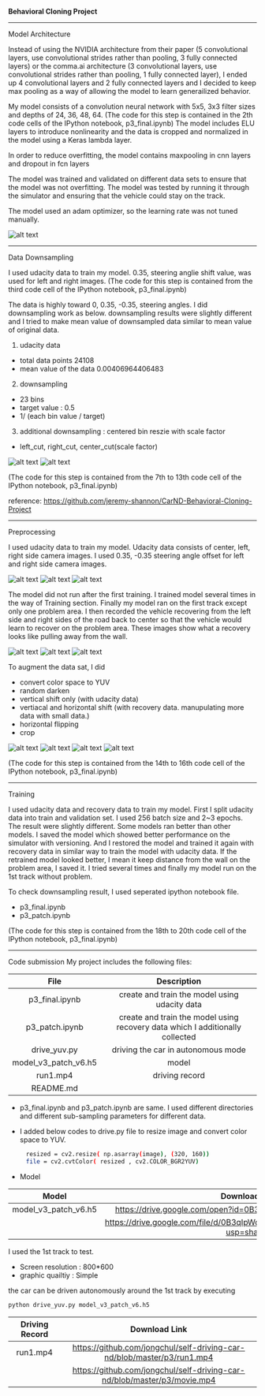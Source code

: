 **Behavioral Cloning Project**

[//]: # (Image References)

[image1]: ./examples/model.png "Model Visualization"
[image2]: ./examples/placeholder.png "Grayscaling"
[image3]: ./examples/recovery1.jpg "Recovery Image"
[image4]: ./examples/recovery2.jpg "Recovery Image"
[image5]: ./examples/recovery3.jpg "Recovery Image"

[image6]: ./examples/udacity1.jpg "Recovery Image"
[image7]: ./examples/udacity2.jpg "Recovery Image"
[image8]: ./examples/udacity3.jpg "Recovery Image"

[image9]: ./examples/raw.jpg "Recovery Image"
[image10]: ./examples/yuv.jpg "Recovery Image"
[image11]: ./examples/flip.jpg "Recovery Image"
[image12]: ./examples/final.jpg "Recovery Image"


[image13]: ./examples/subsample1.png "Recovery Image"
[image14]: ./examples/subsample2.png "Recovery Image"





---

Model Architecture

Instead of using the NVIDIA architecture from their paper (5 convolutional layers, use convolutional strides rather than pooling, 3 fully connected layers) or the comma.ai architecture (3 convolutional layers, use convolutional strides rather than pooling, 1 fully connected layer), I ended up 4 convolutional layers and 2 fully connected layers and I decided to keep max pooling as a way of allowing the model to learn generailized behavior.


My model consists of a convolution neural network with 5x5, 3x3 filter sizes and depths of 24, 36, 48, 64. 
(The code for this step is contained in the 2th code cells of the IPython notebook, p3_final.ipynb) 
The model includes ELU layers to introduce nonlinearity and the data is cropped and normalized in the model using a Keras lambda layer. 

In order to reduce overfitting, the model contains maxpooling in cnn layers and dropout in fcn layers  

The model was trained and validated on different data sets to ensure that the model was not overfitting. The model was tested by running it through the simulator and ensuring that the vehicle could stay on the track.

The model used an adam optimizer, so the learning rate was not tuned manually.

![alt text][image1]

---
Data Downsampling

I used udacity data to train my model. 0.35, steering anglie shift value, was used for left and right images. 
(The code for this step is contained from the third code cell of the IPython notebook, p3_final.ipynb) 


The data is highly toward 0, 0.35, -0.35, steering angles. I did downsampling work as below. 
downsampling results were slightly different and I tried to make mean value of downsampled data similar to mean value of original data.


1. udacity data
- total data points 24108 
- mean value of the data 0.00406964406483 

2. downsampling
- 23 bins 
- target value : 0.5
- 1/ (each bin value / target)

3. additional downsampling : centered bin reszie with scale factor 
-  left_cut, right_cut, center_cut(scale factor)


![alt text][image13]
![alt text][image14]

(The code for this step is contained from the 7th to 13th  code cell of the IPython notebook, p3_final.ipynb) 

reference:
https://github.com/jeremy-shannon/CarND-Behavioral-Cloning-Project

---
Preprocessing

I used udacity data to train my model. Udacity data consists of center, left, right side camera images. 
I used 0.35, -0.35 steering angle offset for left and right side camera images.


![alt text][image6]
![alt text][image7]
![alt text][image8]


The model did not run after the first training. I trained model several times in the way of Training section. Finally my model ran on the first track except only one problem area. I then recorded the vehicle recovering from the left side and right sides of the road back to center so that the vehicle would learn to recover on the problem area. These images show what a recovery looks like pulling away from the wall. 

![alt text][image3]
![alt text][image4]
![alt text][image5]


To augment the data sat, I did
- convert color space to YUV
- random darken
- vertical shift only (with udacity data)
- vertiacal and horizontal shift (with recovery data. manupulating more data with small data.)
- horizontal flipping
- crop


![alt text][image9]
![alt text][image10]
![alt text][image11]
![alt text][image12]


(The code for this step is contained from the 14th to 16th code cell of the IPython notebook, p3_final.ipynb)

---
Training 

I used udacity data and recovery data to train my model. First I split udacity data into train and validation set. I used 256 batch size and 2~3 epochs. The result were slightly  different. Some models ran better than other models. I saved the model which showed better performance on the simulator with versioning. And I restored the model and trained it again with recovery data in similar way to train the model with udacity data. If the retrained model looked better, I mean it keep distance from the wall on the problem area, I saved it. I tried several times and finally my model run on the 1st track without problem. 

To check downsampling result, I used seperated ipython notebook file. 

- p3_final.ipynb 
- p3_patch.ipynb

(The code for this step is contained from the 18th to 20th code cell of the IPython notebook, p3_final.ipynb)

---
Code submission
My project includes the following files:

| File         				|     Description	        					  					  								| 
|:-------------------------:|:-------------------------------------------------------------------------------------------------:| 
| p3_final.ipynb   			| create and train the model using udacity data   													| 
| p3_patch.ipynb    	 	| create and train the model using recovery data which I additionally collected 					|
| drive_yuv.py				| driving the car in autonomous mode																|
  model_v3_patch_v6.h5		| model																								|
| run1.mp4					| driving record																					|
| README.md	 	 	  	| 																									|


* p3_final.ipynb and p3_patch.ipynb are same. I used different directories and different sub-sampling parameters for different data.

* I added below codes to drive.py file to resize image and convert color space to YUV.
```sh                                                     
     resized = cv2.resize( np.asarray(image), (320, 160))
     file = cv2.cvtColor( resized , cv2.COLOR_BGR2YUV)
```

* Model
  
| Model        				|     Download Link	        					  					  										| 
|:-------------------------:|:-------------------------------------------------------------------------------------------------:| 
| model_v3_patch_v6.h5    	| https://drive.google.com/open?id=0B3qIpWd3o2CxeDdxaDlzTHBhOHM										| 
|     	 					| https://drive.google.com/file/d/0B3qIpWd3o2CxcmZWTVNvOW9KS28/view?usp=sharing 					|
  

I used the 1st track to test.
  - Screen resolution : 800*600  
  - graphic quailtiy : Simple

the car can be driven autonomously around the 1st track by executing 
```sh
python drive_yuv.py model_v3_patch_v6.h5
```

| Driving Record       		|     Download Link 	        	  					  											| 
|:-------------------------:|:-------------------------------------------------------------------------------------------------:| 
| run1.mp4      			| https://github.com/jongchul/self-driving-car-nd/blob/master/p3/run1.mp4							| 
|     	 					| https://github.com/jongchul/self-driving-car-nd/blob/master/p3/movie.mp4 							|






